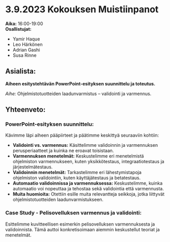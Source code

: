 # 3.9.2023 Kokouksen Muistiinpanot
**Aika:** 16:00-19:00  
**Osallistujat:** 
- Yamir Haque
- Leo Härkönen
- Adrian Gashi 
- Susa Rinne

## Asialista:

**Aiheen esitystehtävän PowerPoint-esityksen suunnittelu ja toteutus.**

_Aihe:_ Ohjelmistotuotteiden laadunvarmistus – validointi ja varmennus.

## Yhteenveto:

### PowerPoint-esityksen suunnittelu:
Kävimme läpi aiheen pääpiirteet ja päätimme keskittyä seuraaviin kohtiin:

- **Validointi vs. varmennus:** Käsittelimme validoinnin ja varmennuksen perusperiaatteet ja kuinka ne eroavat toisistaan.
- **Varmennuksen menetelmät:** Keskustelimme eri menetelmistä ohjelmiston varmennukseen, kuten yksikkötestaus, integraatiotestaus ja järjestelmätestaus.
- **Validoinnin menetelmät:** Tarkastelimme eri lähestymistapoja ohjelmiston validointiin, kuten käyttäjätestaus ja betatestaus.
- **Automaatio validoinnissa ja varmennuksessa:** Keskustelimme, kuinka automaatio voi nopeuttaa ja tehostaa sekä validointia että varmennusta.
- **Muita huomioita:** Otettiin esille muita relevantteja seikkoja, jotka liittyvät ohjelmistotuotteiden laadunvarmistukseen.

### Case Study - Pelisovelluksen varmennus ja validointi:
Esittelimme kuvitteellisen esimerkin pelisovelluksen varmennuksesta ja validoinnista. Tämä auttoi konkretisoimaan aiemmin keskustellut teoriat ja menetelmät.
